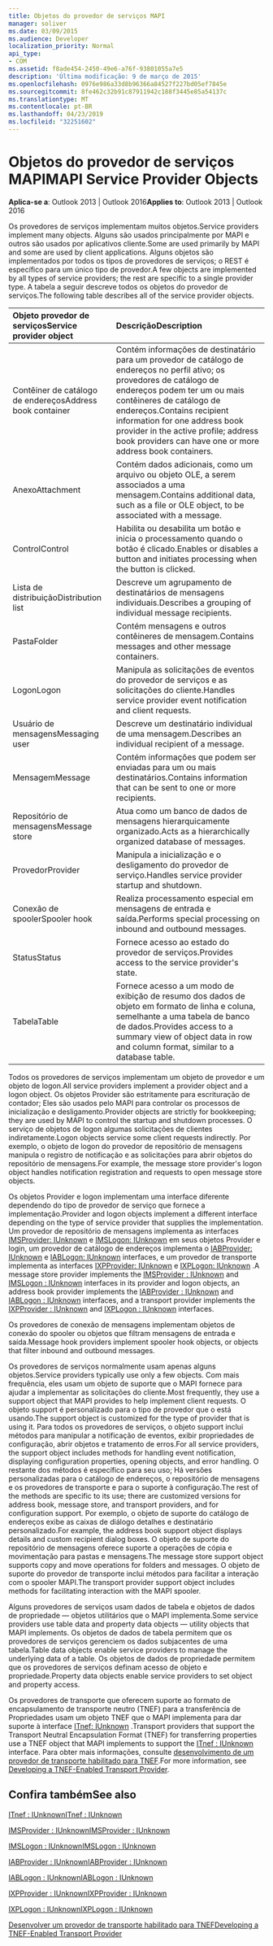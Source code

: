 ```yaml
---
title: Objetos do provedor de serviços MAPI
manager: soliver
ms.date: 03/09/2015
ms.audience: Developer
localization_priority: Normal
api_type:
- COM
ms.assetid: f8ade454-2450-49e6-a76f-93801055a7e5
description: 'Última modificação: 9 de março de 2015'
ms.openlocfilehash: 0976e986a33d8b96366a84527f227bd05ef7845e
ms.sourcegitcommit: 8fe462c32b91c87911942c188f3445e85a54137c
ms.translationtype: MT
ms.contentlocale: pt-BR
ms.lasthandoff: 04/23/2019
ms.locfileid: "32251602"
---
```

# <a name="mapi-service-provider-objects"></a><span data-ttu-id="9debc-103">Objetos do provedor de serviços MAPI</span><span class="sxs-lookup"><span data-stu-id="9debc-103">MAPI Service Provider Objects</span></span>

  
  
<span data-ttu-id="9debc-104">**Aplica-se a**: Outlook 2013 | Outlook 2016</span><span class="sxs-lookup"><span data-stu-id="9debc-104">**Applies to**: Outlook 2013 | Outlook 2016</span></span> 
  
<span data-ttu-id="9debc-105">Os provedores de serviços implementam muitos objetos.</span><span class="sxs-lookup"><span data-stu-id="9debc-105">Service providers implement many objects.</span></span> <span data-ttu-id="9debc-106">Alguns são usados principalmente por MAPI e outros são usados por aplicativos cliente.</span><span class="sxs-lookup"><span data-stu-id="9debc-106">Some are used primarily by MAPI and some are used by client applications.</span></span> <span data-ttu-id="9debc-107">Alguns objetos são implementados por todos os tipos de provedores de serviços; o REST é específico para um único tipo de provedor.</span><span class="sxs-lookup"><span data-stu-id="9debc-107">A few objects are implemented by all types of service providers; the rest are specific to a single provider type.</span></span> <span data-ttu-id="9debc-108">A tabela a seguir descreve todos os objetos do provedor de serviços.</span><span class="sxs-lookup"><span data-stu-id="9debc-108">The following table describes all of the service provider objects.</span></span>
  
|<span data-ttu-id="9debc-109">**Objeto provedor de serviços**</span><span class="sxs-lookup"><span data-stu-id="9debc-109">**Service provider object**</span></span>|<span data-ttu-id="9debc-110">**Descrição**</span><span class="sxs-lookup"><span data-stu-id="9debc-110">**Description**</span></span>|
|:-----|:-----|
|<span data-ttu-id="9debc-111">Contêiner de catálogo de endereços</span><span class="sxs-lookup"><span data-stu-id="9debc-111">Address book container</span></span>  <br/> |<span data-ttu-id="9debc-112">Contém informações de destinatário para um provedor de catálogo de endereços no perfil ativo; os provedores de catálogo de endereços podem ter um ou mais contêineres de catálogo de endereços.</span><span class="sxs-lookup"><span data-stu-id="9debc-112">Contains recipient information for one address book provider in the active profile; address book providers can have one or more address book containers.</span></span>  <br/> |
|<span data-ttu-id="9debc-113">Anexo</span><span class="sxs-lookup"><span data-stu-id="9debc-113">Attachment</span></span>  <br/> |<span data-ttu-id="9debc-114">Contém dados adicionais, como um arquivo ou objeto OLE, a serem associados a uma mensagem.</span><span class="sxs-lookup"><span data-stu-id="9debc-114">Contains additional data, such as a file or OLE object, to be associated with a message.</span></span>  <br/> |
|<span data-ttu-id="9debc-115">Control</span><span class="sxs-lookup"><span data-stu-id="9debc-115">Control</span></span>  <br/> |<span data-ttu-id="9debc-116">Habilita ou desabilita um botão e inicia o processamento quando o botão é clicado.</span><span class="sxs-lookup"><span data-stu-id="9debc-116">Enables or disables a button and initiates processing when the button is clicked.</span></span>  <br/> |
|<span data-ttu-id="9debc-117">Lista de distribuição</span><span class="sxs-lookup"><span data-stu-id="9debc-117">Distribution list</span></span>  <br/> |<span data-ttu-id="9debc-118">Descreve um agrupamento de destinatários de mensagens individuais.</span><span class="sxs-lookup"><span data-stu-id="9debc-118">Describes a grouping of individual message recipients.</span></span>  <br/> |
|<span data-ttu-id="9debc-119">Pasta</span><span class="sxs-lookup"><span data-stu-id="9debc-119">Folder</span></span>  <br/> |<span data-ttu-id="9debc-120">Contém mensagens e outros contêineres de mensagem.</span><span class="sxs-lookup"><span data-stu-id="9debc-120">Contains messages and other message containers.</span></span>  <br/> |
|<span data-ttu-id="9debc-121">Logon</span><span class="sxs-lookup"><span data-stu-id="9debc-121">Logon</span></span>  <br/> |<span data-ttu-id="9debc-122">Manipula as solicitações de eventos do provedor de serviços e as solicitações do cliente.</span><span class="sxs-lookup"><span data-stu-id="9debc-122">Handles service provider event notification and client requests.</span></span>  <br/> |
|<span data-ttu-id="9debc-123">Usuário de mensagens</span><span class="sxs-lookup"><span data-stu-id="9debc-123">Messaging user</span></span>  <br/> |<span data-ttu-id="9debc-124">Descreve um destinatário individual de uma mensagem.</span><span class="sxs-lookup"><span data-stu-id="9debc-124">Describes an individual recipient of a message.</span></span>  <br/> |
|<span data-ttu-id="9debc-125">Mensagem</span><span class="sxs-lookup"><span data-stu-id="9debc-125">Message</span></span>  <br/> |<span data-ttu-id="9debc-126">Contém informações que podem ser enviadas para um ou mais destinatários.</span><span class="sxs-lookup"><span data-stu-id="9debc-126">Contains information that can be sent to one or more recipients.</span></span>  <br/> |
|<span data-ttu-id="9debc-127">Repositório de mensagens</span><span class="sxs-lookup"><span data-stu-id="9debc-127">Message store</span></span>  <br/> |<span data-ttu-id="9debc-128">Atua como um banco de dados de mensagens hierarquicamente organizado.</span><span class="sxs-lookup"><span data-stu-id="9debc-128">Acts as a hierarchically organized database of messages.</span></span>  <br/> |
|<span data-ttu-id="9debc-129">Provedor</span><span class="sxs-lookup"><span data-stu-id="9debc-129">Provider</span></span>  <br/> |<span data-ttu-id="9debc-130">Manipula a inicialização e o desligamento do provedor de serviço.</span><span class="sxs-lookup"><span data-stu-id="9debc-130">Handles service provider startup and shutdown.</span></span>  <br/> |
|<span data-ttu-id="9debc-131">Conexão de spooler</span><span class="sxs-lookup"><span data-stu-id="9debc-131">Spooler hook</span></span>  <br/> |<span data-ttu-id="9debc-132">Realiza processamento especial em mensagens de entrada e saída.</span><span class="sxs-lookup"><span data-stu-id="9debc-132">Performs special processing on inbound and outbound messages.</span></span>  <br/> |
|<span data-ttu-id="9debc-133">Status</span><span class="sxs-lookup"><span data-stu-id="9debc-133">Status</span></span>  <br/> |<span data-ttu-id="9debc-134">Fornece acesso ao estado do provedor de serviços.</span><span class="sxs-lookup"><span data-stu-id="9debc-134">Provides access to the service provider's state.</span></span>  <br/> |
|<span data-ttu-id="9debc-135">Tabela</span><span class="sxs-lookup"><span data-stu-id="9debc-135">Table</span></span>  <br/> |<span data-ttu-id="9debc-136">Fornece acesso a um modo de exibição de resumo dos dados de objeto em formato de linha e coluna, semelhante a uma tabela de banco de dados.</span><span class="sxs-lookup"><span data-stu-id="9debc-136">Provides access to a summary view of object data in row and column format, similar to a database table.</span></span>  <br/> |
   
<span data-ttu-id="9debc-137">Todos os provedores de serviços implementam um objeto de provedor e um objeto de logon.</span><span class="sxs-lookup"><span data-stu-id="9debc-137">All service providers implement a provider object and a logon object.</span></span> <span data-ttu-id="9debc-138">Os objetos Provider são estritamente para escrituração de contador; Eles são usados pelo MAPI para controlar os processos de inicialização e desligamento.</span><span class="sxs-lookup"><span data-stu-id="9debc-138">Provider objects are strictly for bookkeeping; they are used by MAPI to control the startup and shutdown processes.</span></span> <span data-ttu-id="9debc-139">O serviço de objetos de logon algumas solicitações de clientes indiretamente.</span><span class="sxs-lookup"><span data-stu-id="9debc-139">Logon objects service some client requests indirectly.</span></span> <span data-ttu-id="9debc-140">Por exemplo, o objeto de logon do provedor de repositório de mensagens manipula o registro de notificação e as solicitações para abrir objetos do repositório de mensagens.</span><span class="sxs-lookup"><span data-stu-id="9debc-140">For example, the message store provider's logon object handles notification registration and requests to open message store objects.</span></span> 
  
<span data-ttu-id="9debc-141">Os objetos Provider e logon implementam uma interface diferente dependendo do tipo de provedor de serviço que fornece a implementação.</span><span class="sxs-lookup"><span data-stu-id="9debc-141">Provider and logon objects implement a different interface depending on the type of service provider that supplies the implementation.</span></span> <span data-ttu-id="9debc-142">Um provedor de repositório de mensagens implementa as interfaces [IMSProvider: IUnknown](imsprovideriunknown.md) e [IMSLogon: IUnknown](imslogoniunknown.md) em seus objetos Provider e login, um provedor de catálogo de endereços implementa o [IABProvider: IUnknown](iabprovideriunknown.md) e [IABLogon: IUnknown](iablogoniunknown.md) interfaces, e um provedor de transporte implementa as interfaces [IXPProvider: IUnknown](ixpprovideriunknown.md) e [IXPLogon: IUnknown](ixplogoniunknown.md) .</span><span class="sxs-lookup"><span data-stu-id="9debc-142">A message store provider implements the [IMSProvider : IUnknown](imsprovideriunknown.md) and [IMSLogon : IUnknown](imslogoniunknown.md) interfaces in its provider and logon objects, an address book provider implements the [IABProvider : IUnknown](iabprovideriunknown.md) and [IABLogon : IUnknown](iablogoniunknown.md) interfaces, and a transport provider implements the [IXPProvider : IUnknown](ixpprovideriunknown.md) and [IXPLogon : IUnknown](ixplogoniunknown.md) interfaces.</span></span> 
  
<span data-ttu-id="9debc-143">Os provedores de conexão de mensagens implementam objetos de conexão do spooler ou objetos que filtram mensagens de entrada e saída.</span><span class="sxs-lookup"><span data-stu-id="9debc-143">Message hook providers implement spooler hook objects, or objects that filter inbound and outbound messages.</span></span>
  
<span data-ttu-id="9debc-144">Os provedores de serviços normalmente usam apenas alguns objetos.</span><span class="sxs-lookup"><span data-stu-id="9debc-144">Service providers typically use only a few objects.</span></span> <span data-ttu-id="9debc-145">Com mais frequência, eles usam um objeto de suporte que o MAPI fornece para ajudar a implementar as solicitações do cliente.</span><span class="sxs-lookup"><span data-stu-id="9debc-145">Most frequently, they use a support object that MAPI provides to help implement client requests.</span></span> <span data-ttu-id="9debc-146">O objeto support é personalizado para o tipo de provedor que o está usando.</span><span class="sxs-lookup"><span data-stu-id="9debc-146">The support object is customized for the type of provider that is using it.</span></span> <span data-ttu-id="9debc-147">Para todos os provedores de serviços, o objeto support inclui métodos para manipular a notificação de eventos, exibir propriedades de configuração, abrir objetos e tratamento de erros.</span><span class="sxs-lookup"><span data-stu-id="9debc-147">For all service providers, the support object includes methods for handling event notification, displaying configuration properties, opening objects, and error handling.</span></span> <span data-ttu-id="9debc-148">O restante dos métodos é específico para seu uso; Há versões personalizadas para o catálogo de endereços, o repositório de mensagens e os provedores de transporte e para o suporte à configuração.</span><span class="sxs-lookup"><span data-stu-id="9debc-148">The rest of the methods are specific to its use; there are customized versions for address book, message store, and transport providers, and for configuration support.</span></span> <span data-ttu-id="9debc-149">Por exemplo, o objeto de suporte do catálogo de endereços exibe as caixas de diálogo detalhes e destinatário personalizado.</span><span class="sxs-lookup"><span data-stu-id="9debc-149">For example, the address book support object displays details and custom recipient dialog boxes.</span></span> <span data-ttu-id="9debc-150">O objeto de suporte do repositório de mensagens oferece suporte a operações de cópia e movimentação para pastas e mensagens.</span><span class="sxs-lookup"><span data-stu-id="9debc-150">The message store support object supports copy and move operations for folders and messages.</span></span> <span data-ttu-id="9debc-151">O objeto de suporte do provedor de transporte inclui métodos para facilitar a interação com o spooler MAPI.</span><span class="sxs-lookup"><span data-stu-id="9debc-151">The transport provider support object includes methods for facilitating interaction with the MAPI spooler.</span></span> 
  
<span data-ttu-id="9debc-152">Alguns provedores de serviços usam dados de tabela e objetos de dados de propriedade — objetos utilitários que o MAPI implementa.</span><span class="sxs-lookup"><span data-stu-id="9debc-152">Some service providers use table data and property data objects — utility objects that MAPI implements.</span></span> <span data-ttu-id="9debc-153">Os objetos de dados de tabela permitem que os provedores de serviços gerenciem os dados subjacentes de uma tabela.</span><span class="sxs-lookup"><span data-stu-id="9debc-153">Table data objects enable service providers to manage the underlying data of a table.</span></span> <span data-ttu-id="9debc-154">Os objetos de dados de propriedade permitem que os provedores de serviços definam acesso de objeto e propriedade.</span><span class="sxs-lookup"><span data-stu-id="9debc-154">Property data objects enable service providers to set object and property access.</span></span> 
  
<span data-ttu-id="9debc-155">Os provedores de transporte que oferecem suporte ao formato de encapsulamento de transporte neutro (TNEF) para a transferência de Propriedades usam um objeto TNEF que o MAPI implementa para dar suporte à interface [ITnef: IUnknown](itnefiunknown.md) .</span><span class="sxs-lookup"><span data-stu-id="9debc-155">Transport providers that support the Transport Neutral Encapsulation Format (TNEF) for transferring properties use a TNEF object that MAPI implements to support the [ITnef : IUnknown](itnefiunknown.md) interface.</span></span> <span data-ttu-id="9debc-156">Para obter mais informações, consulte [desenvolvimento de um provedor de transporte habilitado para TNEF](developing-a-tnef-enabled-transport-provider.md).</span><span class="sxs-lookup"><span data-stu-id="9debc-156">For more information, see [Developing a TNEF-Enabled Transport Provider](developing-a-tnef-enabled-transport-provider.md).</span></span> 
  
## <a name="see-also"></a><span data-ttu-id="9debc-157">Confira também</span><span class="sxs-lookup"><span data-stu-id="9debc-157">See also</span></span>



[<span data-ttu-id="9debc-158">ITnef : IUnknown</span><span class="sxs-lookup"><span data-stu-id="9debc-158">ITnef : IUnknown</span></span>](itnefiunknown.md)
  
[<span data-ttu-id="9debc-159">IMSProvider : IUnknown</span><span class="sxs-lookup"><span data-stu-id="9debc-159">IMSProvider : IUnknown</span></span>](imsprovideriunknown.md)
  
[<span data-ttu-id="9debc-160">IMSLogon : IUnknown</span><span class="sxs-lookup"><span data-stu-id="9debc-160">IMSLogon : IUnknown</span></span>](imslogoniunknown.md)
  
[<span data-ttu-id="9debc-161">IABProvider : IUnknown</span><span class="sxs-lookup"><span data-stu-id="9debc-161">IABProvider : IUnknown</span></span>](iabprovideriunknown.md)
  
[<span data-ttu-id="9debc-162">IABLogon : IUnknown</span><span class="sxs-lookup"><span data-stu-id="9debc-162">IABLogon : IUnknown</span></span>](iablogoniunknown.md)
  
[<span data-ttu-id="9debc-163">IXPProvider : IUnknown</span><span class="sxs-lookup"><span data-stu-id="9debc-163">IXPProvider : IUnknown</span></span>](ixpprovideriunknown.md)
  
[<span data-ttu-id="9debc-164">IXPLogon : IUnknown</span><span class="sxs-lookup"><span data-stu-id="9debc-164">IXPLogon : IUnknown</span></span>](ixplogoniunknown.md)


[<span data-ttu-id="9debc-165">Desenvolver um provedor de transporte habilitado para TNEF</span><span class="sxs-lookup"><span data-stu-id="9debc-165">Developing a TNEF-Enabled Transport Provider</span></span>](developing-a-tnef-enabled-transport-provider.md)

